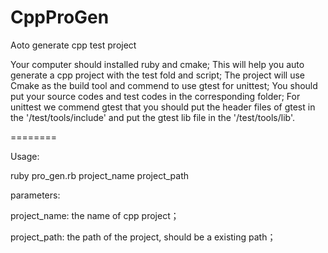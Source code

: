CppProGen
=========

Aoto generate cpp test project

Your computer should installed ruby and cmake; 
This will help you auto generate a cpp project with the test fold and script;
The project will use Cmake as the build tool and commend to use gtest for unittest;
You should put your source codes and test codes in the corresponding folder; For unittest
we commend gtest that you should put the header files of gtest in the '/test/tools/include' 
and put the gtest lib file in the '/test/tools/lib'.


========

Usage:

ruby pro_gen.rb project_name project_path

parameters:

project_name:  the name of cpp project；

project_path:  the path of the project, should be a existing path；

